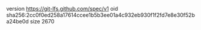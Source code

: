 version https://git-lfs.github.com/spec/v1
oid sha256:2cc0f0ed258a17614ccee1b5b3ee01a4c932eb930f1f2fd7e8e30f52ba24be0d
size 2670
